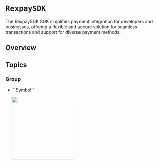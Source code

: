 # ``RexpaySDK``

The RexpaySDK SDK simplifies payment integration for developers and businesses, offering a flexible and secure solution for seamless transactions and support for diverse payment methods.

## Overview


## Topics

### <!--@START_MENU_TOKEN@-->Group<!--@END_MENU_TOKEN@-->

- <!--@START_MENU_TOKEN@-->``Symbol``<!--@END_MENU_TOKEN@-->
<p>
    <img src="https://github.com/accelerex-developer/RexPayiOS/RexpaySDK/blob/main/ReadmeFiles/landing_page.png" width="200px" height="auto" hspace="20"/>

</p>
